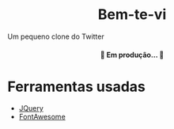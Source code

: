 <h1 align="center">Bem-te-vi</h1>

<p>Um pequeno clone do Twitter</p>

<h4 align="center"> 🚧 Em produção... 🚀 </h4>

# Ferramentas usadas

- [JQuery](https://jquery.com/download/)
- [FontAwesome](https://fontawesome.com/download)
